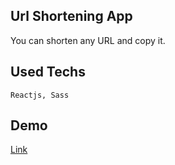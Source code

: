 ## Url Shortening App

You can shorten any URL and copy it.

## Used Techs

```
Reactjs, Sass

```
## Demo 

[Link]()